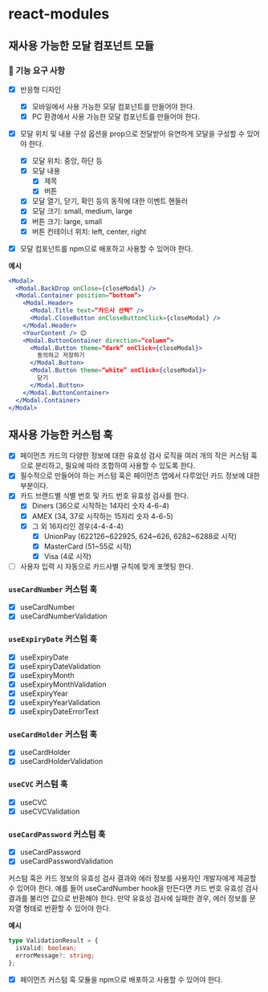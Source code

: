 # react-modules

## 재사용 가능한 모달 컴포넌트 모듈

### 🎯 기능 요구 사항

- [x] 반응형 디자인

  - [x] 모바일에서 사용 가능한 모달 컴포넌트를 만들어야 한다.
  - [x] PC 환경에서 사용 가능한 모달 컴포넌트를 만들어야 한다.

- [x] 모달 위치 및 내용 구성 옵션을 prop으로 전달받아 유연하게 모달을 구성할 수 있어야 한다.

  - [x] 모달 위치: 중앙, 하단 등
  - [x] 모달 내용
    - [x] 제목
    - [x] 버튼
  - [x] 모달 열기, 닫기, 확인 등의 동작에 대한 이벤트 핸들러
  - [x] 모달 크기: small, medium, large
  - [x] 버튼 크기: large, small
  - [x] 버튼 컨테이너 위치: left, center, right

- [x] 모달 컴포넌트를 npm으로 배포하고 사용할 수 있어야 한다.

**예시**

```jsx
<Modal>
  <Modal.BackDrop onClose={closeModal} />
  <Modal.Container position=“bottom”>
    <Modal.Header>
      <Modal.Title text=“카드사 선택” />
      <Modal.CloseButton onCloseButtonClick={closeModal} />
    </Modal.Header>
    <YourContent /> 😊
    <Modal.ButtonContainer direction=“column”>
      <Modal.Button theme=“dark” onClick={closeModal}>
        동의하고 저장하기
      </Modal.Button>
      <Modal.Button theme=“white” onClick={closeModal}>
        닫기
      </Modal.Button>
    </Modal.ButtonContainer>
  </Modal.Container>
</Modal>
```

## 재사용 가능한 커스텀 훅

- [x] 페이먼츠 카드의 다양한 정보에 대한 유효성 검사 로직을 여러 개의 작은 커스텀 훅으로 분리하고, 필요에 따라 조합하여 사용할 수 있도록 한다.
- [x] 필수적으로 만들어야 하는 커스텀 훅은 페이먼츠 앱에서 다루었던 카드 정보에 대한 부분이다.
- [x] 카드 브랜드별 식별 번호 및 카드 번호 유효성 검사를 한다.
  - [x] Diners (36으로 시작하는 14자리 숫자 4-6-4)
  - [x] AMEX (34, 37로 시작하는 15자리 숫자 4-6-5)
  - [x] 그 외 16자리인 경우(4-4-4-4)
    - [x] UnionPay (622126~622925, 624~626, 6282~6288로 시작)
    - [x] MasterCard (51~55로 시작)
    - [x] Visa (4로 시작)
- [ ] 사용자 입력 시 자동으로 카드사별 규칙에 맞게 포멧팅 한다.

### `useCardNumber` 커스텀 훅

- [x] useCardNumber
- [x] useCardNumberValidation

### `useExpiryDate` 커스텀 훅

- [x] useExpiryDate
- [x] useExpiryDateValidation
- [x] useExpiryMonth
- [x] useExpiryMonthValidation
- [x] useExpiryYear
- [x] useExpiryYearValidation
- [x] useExpiryDateErrorText

### `useCardHolder` 커스텀 훅

- [x] useCardHolder
- [x] useCardHolderValidation

### `useCVC` 커스텀 훅

- [x] useCVC
- [x] useCVCValidation

### `useCardPassword` 커스텀 훅

- [x] useCardPassword
- [x] useCardPasswordValidation

커스텀 훅은 카드 정보의 유효성 검사 결과와 에러 정보를 사용자인 개발자에게
제공할 수 있어야 한다. 예를 들어 useCardNumber hook을 만든다면 카드 번호 유효성 검사 결과를 불리언 값으로 반환해야 한다. 만약 유효성 검사에 실패한 경우, 에러 정보를 문자열 형태로 반환할 수 있어야 한다.

**예시**

```ts
type ValidationResult = {
  isValid: boolean;
  errorMessage?: string;
};
```

- [x] 페이먼츠 커스텀 훅 모듈을 npm으로 배포하고 사용할 수 있어야 한다.
